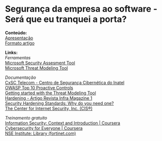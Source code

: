 # Segurança da empresa ao software - Será que eu tranquei a porta?

**Conteúdo:**</br>
[Apresentação](/apresentacao.pdf) </br>
[Formato artigo](/artigo.pdf)</br>


**Links:**</br>
*Ferramentas*</br>
[Microsoft Security Assesment Tool](https://www.microsoft.com/pt-br/download/details.aspx?id=12273)</br>
[Microsoft Threat Modeling Tool](https://docs.microsoft.com/en-us/azure/security/develop/threat-modeling-tool)</br>

*Documentação*</br>
[CxSC Telecom - Centro de Segurança Cibernética do Inatel](https://inatel.br/cxsc/)</br>
[OWASP Top 10 Proactive Controls](https://owasp.org/www-project-proactive-controls/)</br>
[Getting started with the Threat Modeling Tool](https://docs.microsoft.com/en-us/azure/security/develop/threat-modeling-tool-getting-started)</br>
[Hardening - Artigo Revista Infra Magazine 1](https://www.devmedia.com.br/hardening-artigo-revista-infra-magazine-1/20818)</br>
[Security Hardening Standards: Why do you need one?](https://www.packetlabs.net/security-hardening-standards/)</br>
[The Center for Internet Security, Inc. (CIS®)](https://www.cisecurity.org/about-us/)</br>

*Treinamento gratuito*</br>
[Information Security: Context and Introduction | Coursera](https://pt.coursera.org/learn/information-security-data)</br>
[Cybersecurity for Everyone | Coursera](https://pt.coursera.org/learn/cybersecurity-for-everyone)</br>
[NSE Institute: Library (fortinet.com)](https://training.fortinet.com/course/index.php)</br>

